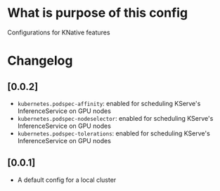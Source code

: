 # What is purpose of this config 

Configurations for KNative features

# Changelog

## [0.0.2]

- `kubernetes.podspec-affinity`: enabled for scheduling KServe's InferenceService on GPU nodes
- `kubernetes.podspec-nodeselector`: enabled for scheduling KServe's InferenceService on GPU nodes
- `kubernetes.podspec-tolerations`: enabled for scheduling KServe's InferenceService on GPU nodes

## [0.0.1]

- A default config for a local cluster

